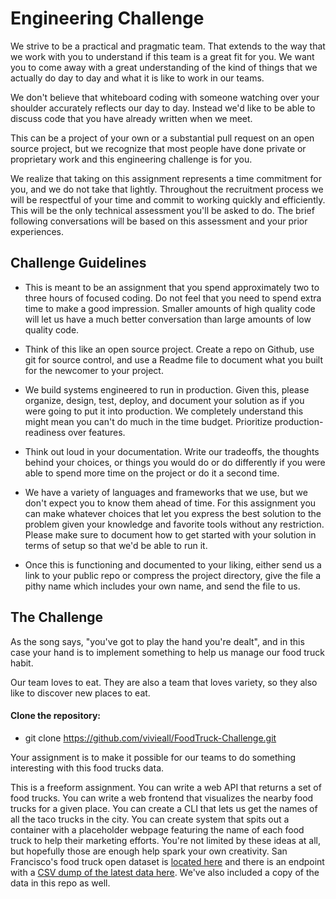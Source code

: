 # Engineering Challenge

We strive to be a practical and pragmatic team. That extends to the way that we work with you to understand if this team is a great fit for you. We want you to come away with a great understanding of the kind of things that we actually do day to day and what it is like to work in our teams.

We don't believe that whiteboard coding with someone watching over your shoulder accurately reflects our day to day. Instead we'd like to be able to discuss code that you have already written when we meet.

This can be a project of your own or a substantial pull request on an open source project, but we recognize that most people have done private or proprietary work and this engineering challenge is for you.

We realize that taking on this assignment represents a time commitment for you, and we do not take that lightly. Throughout the recruitment process we will be respectful of your time and commit to working quickly and efficiently. This will be the only technical assessment you'll be asked to do. The brief following conversations will be based on this assessment and your prior experiences.

## Challenge Guidelines

* This is meant to be an assignment that you spend approximately two to three hours of focused coding. Do not feel that you need to spend extra time to make a good impression. Smaller amounts of high quality code will let us have a much better conversation than large amounts of low quality code.

* Think of this like an open source project. Create a repo on Github, use git for source control, and use a Readme file to document what you built for the newcomer to your project.

* We build systems engineered to run in production. Given this, please organize, design, test, deploy, and document your solution as if you were going to put it into production. We completely understand this might mean you can't do much in the time budget. Prioritize production-readiness over features.

* Think out loud in your documentation. Write our tradeoffs, the thoughts behind your choices, or things you would do or do differently if you were able to spend more time on the project or do it a second time.

* We have a variety of languages and frameworks that we use, but we don't expect you to know them ahead of time. For this assignment you can make whatever choices that let you express the best solution to the problem given your knowledge and favorite tools without any restriction. Please make sure to document how to get started with your solution in terms of setup so that we'd be able to run it.

* Once this is functioning and documented to your liking, either send us a link to your public repo or compress the project directory, give the file a pithy name which includes your own name, and send the file to us.

## The Challenge

As the song says, "you've got to play the hand you're dealt", and in this case your hand is to implement something to help us manage our food truck habit.

Our team loves to eat. They are also a team that loves variety, so they also like to discover new places to eat.

#### Clone the repository:

  - git clone https://github.com/vivieall/FoodTruck-Challenge.git

Your assignment is to make it possible for our teams to do something interesting with this food trucks data.

This is a freeform assignment. You can write a web API that returns a set of food trucks. You can write a web frontend that visualizes the nearby food trucks for a given place. You can create a CLI that lets us get the names of all the taco trucks in the city. You can create system that spits out a container with a placeholder webpage featuring the name of each food truck to help their marketing efforts. You're not limited by these ideas at all, but hopefully those are enough help spark your own creativity.
San Francisco's food truck open dataset is [located here](https://data.sfgov.org/Economy-and-Community/Mobile-Food-Facility-Permit/rqzj-sfat/data) and there is an endpoint with a [CSV dump of the latest data here](https://data.sfgov.org/api/views/rqzj-sfat/rows.csv). We've also included a copy of the data in this repo as well.
